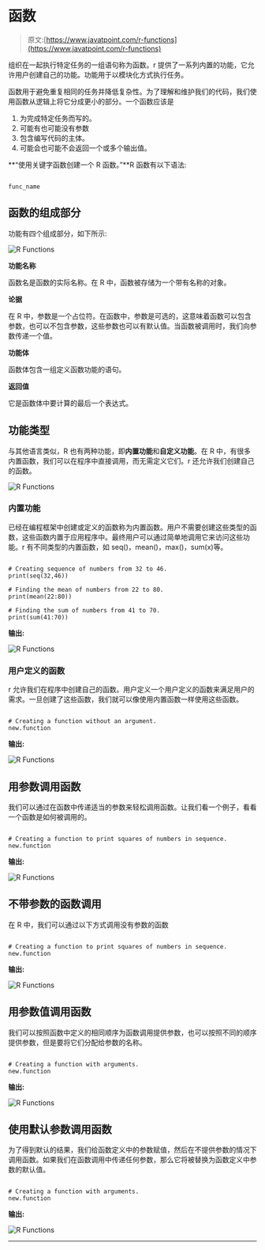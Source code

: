 # 函数

> 原文:[https://www.javatpoint.com/r-functions](https://www.javatpoint.com/r-functions)

组织在一起执行特定任务的一组语句称为函数。r 提供了一系列内置的功能，它允许用户创建自己的功能。功能用于以模块化方式执行任务。

函数用于避免重复相同的任务并降低复杂性。为了理解和维护我们的代码，我们使用函数从逻辑上将它分成更小的部分。一个函数应该是

1.  为完成特定任务而写的。
2.  可能有也可能没有参数
3.  包含编写代码的主体。
4.  可能会也可能不会返回一个或多个输出值。

**“使用关键字函数创建一个 R 函数。”**R 函数有以下语法:

```

func_name 
```

## 函数的组成部分

功能有四个组成部分，如下所示:

![R Functions](../Images/d4d6b831489a6b75dc95e76ff3c21784.png)

**功能名称**

函数名是函数的实际名称。在 R 中，函数被存储为一个带有名称的对象。

**论据**

在 R 中，参数是一个占位符。在函数中，参数是可选的，这意味着函数可以包含参数，也可以不包含参数，这些参数也可以有默认值。当函数被调用时，我们向参数传递一个值。

**功能体**

函数体包含一组定义函数功能的语句。

**返回值**

它是函数体中要计算的最后一个表达式。

## 功能类型

与其他语言类似，R 也有两种功能，即**内置功能**和**自定义功能**。在 R 中，有很多内置函数，我们可以在程序中直接调用，而无需定义它们。r 还允许我们创建自己的函数。

![R Functions](../Images/967786bbe2b67ab96f68afbbb89b1cfb.png)

### 内置功能

已经在编程框架中创建或定义的函数称为内置函数。用户不需要创建这些类型的函数，这些函数内置于应用程序中。最终用户可以通过简单地调用它来访问这些功能。r 有不同类型的内置函数，如 seq()，mean()，max()，sum(x)等。

```

# Creating sequence of numbers from 32 to 46.
print(seq(32,46))

# Finding the mean of numbers from 22 to 80.
print(mean(22:80))

# Finding the sum of numbers from 41 to 70.
print(sum(41:70))

```

**输出:**

![R Functions](../Images/817d563785d471ea42ba90f19535d74e.png)

### 用户定义的函数

r 允许我们在程序中创建自己的函数。用户定义一个用户定义的函数来满足用户的需求。一旦创建了这些函数，我们就可以像使用内置函数一样使用这些函数。

```

# Creating a function without an argument.
new.function 
```

**输出:**

![R Functions](../Images/6f585b2712f6e6116954cf4eea4a1fd6.png)

## 用参数调用函数

我们可以通过在函数中传递适当的参数来轻松调用函数。让我们看一个例子，看看一个函数是如何被调用的。

```

# Creating a function to print squares of numbers in sequence.
new.function 
```

**输出:**

![R Functions](../Images/9b19cddd4b727acc18e5738fd3845109.png)

## 不带参数的函数调用

在 R 中，我们可以通过以下方式调用没有参数的函数

```

# Creating a function to print squares of numbers in sequence.
new.function 
```

**输出:**

![R Functions](../Images/80574cb7b4b50345478392ada2a3c78f.png)

## 用参数值调用函数

我们可以按照函数中定义的相同顺序为函数调用提供参数，也可以按照不同的顺序提供参数，但是要将它们分配给参数的名称。

```

# Creating a function with arguments.
new.function 
```

**输出:**

![R Functions](../Images/3d84b4327db7de439c6c37e20c77ae0c.png)

## 使用默认参数调用函数

为了得到默认的结果，我们给函数定义中的参数赋值，然后在不提供参数的情况下调用函数。如果我们在函数调用中传递任何参数，那么它将被替换为函数定义中参数的默认值。

```

# Creating a function with arguments.
new.function 
```

**输出:**

![R Functions](../Images/17fd39589b2dd7bbee0b80adb38b805f.png)

* * *